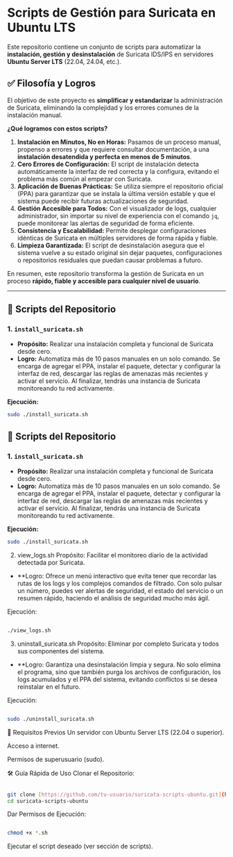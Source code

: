 # Scripts de Gestión para Suricata en Ubuntu LTS

Este repositorio contiene un conjunto de scripts para automatizar la **instalación, gestión y desinstalación** de Suricata IDS/IPS en servidores **Ubuntu Server LTS** (22.04, 24.04, etc.).

## ✅ Filosofía y Logros

El objetivo de este proyecto es **simplificar y estandarizar** la administración de Suricata, eliminando la complejidad y los errores comunes de la instalación manual.

**¿Qué logramos con estos scripts?**

1.  **Instalación en Minutos, No en Horas:** Pasamos de un proceso manual, propenso a errores y que requiere consultar documentación, a una **instalación desatendida y perfecta en menos de 5 minutos**.
2.  **Cero Errores de Configuración:** El script de instalación detecta automáticamente la interfaz de red correcta y la configura, evitando el problema más común al empezar con Suricata.
3.  **Aplicación de Buenas Prácticas:** Se utiliza siempre el repositorio oficial (PPA) para garantizar que se instala la última versión estable y que el sistema puede recibir futuras actualizaciones de seguridad.
4.  **Gestión Accesible para Todos:** Con el visualizador de logs, cualquier administrador, sin importar su nivel de experiencia con el comando `jq`, puede monitorear las alertas de seguridad de forma eficiente.
5.  **Consistencia y Escalabilidad:** Permite desplegar configuraciones idénticas de Suricata en múltiples servidores de forma rápida y fiable.
6.  **Limpieza Garantizada:** El script de desinstalación asegura que el sistema vuelve a su estado original sin dejar paquetes, configuraciones o repositorios residuales que puedan causar problemas a futuro.

En resumen, este repositorio transforma la gestión de Suricata en un proceso **rápido, fiable y accesible para cualquier nivel de usuario**.

---

## 🚀 Scripts del Repositorio

### 1. `install_suricata.sh`

* **Propósito:** Realizar una instalación completa y funcional de Suricata desde cero.
* **Logro:** Automatiza más de 10 pasos manuales en un solo comando. Se encarga de agregar el PPA, instalar el paquete, detectar y configurar la interfaz de red, descargar las reglas de amenazas más recientes y activar el servicio. Al finalizar, tendrás una instancia de Suricata monitoreando tu red activamente.

**Ejecución:**
```bash
sudo ./install_suricata.sh
```

## 🚀 Scripts del Repositorio

### 1. `install_suricata.sh`

* **Propósito:** Realizar una instalación completa y funcional de Suricata desde cero.
* **Logro:** Automatiza más de 10 pasos manuales en un solo comando. Se encarga de agregar el PPA, instalar el paquete, detectar y configurar la interfaz de red, descargar las reglas de amenazas más recientes y activar el servicio. Al finalizar, tendrás una instancia de Suricata monitoreando tu red activamente.

**Ejecución:**
```bash
sudo ./install_suricata.sh
```
2. view_logs.sh
Propósito: Facilitar el monitoreo diario de la actividad detectada por Suricata.

* **Logro: Ofrece un menú interactivo que evita tener que recordar las rutas de los logs y los complejos comandos de filtrado. Con solo pulsar un número, puedes ver alertas de seguridad, el estado del servicio o un resumen rápido, haciendo el análisis de seguridad mucho más ágil.

Ejecución:

```Bash

./view_logs.sh
```
3. uninstall_suricata.sh
Propósito: Eliminar por completo Suricata y todos sus componentes del sistema.

* **Logro: Garantiza una desinstalación limpia y segura. No solo elimina el programa, sino que también purga los archivos de configuración, los logs acumulados y el PPA del sistema, evitando conflictos si se desea reinstalar en el futuro.

Ejecución:

```Bash

sudo ./uninstall_suricata.sh
```
🔧 Requisitos Previos
Un servidor con Ubuntu Server LTS (22.04 o superior).

Acceso a internet.

Permisos de superusuario (sudo).

🛠️ Guía Rápida de Uso
Clonar el Repositorio:

```Bash

git clone [https://github.com/tu-usuario/suricata-scripts-ubuntu.git](https://github.com/tu-usuario/suricata-scripts-ubuntu.git)
cd suricata-scripts-ubuntu
```
Dar Permisos de Ejecución:

```Bash

chmod +x *.sh
```
Ejecutar el script deseado (ver sección de scripts).
